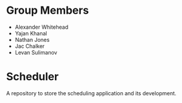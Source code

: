 # Group Members
- Alexander Whitehead
- Yajan Khanal
- Nathan Jones
- Jac Chalker
- Levan Sulimanov

# Scheduler
A repository to store the scheduling application and its development.
